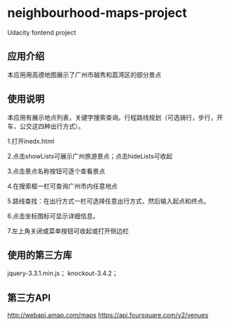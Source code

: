 # neighbourhood-maps-project
Udacity fontend project
## 应用介绍
本应用用高德地图展示了广州市越秀和荔湾区的部分景点
## 使用说明
本应用有展示地点列表，关键字搜索查询。行程路线规划（可选骑行，步行，开车，公交这四种出行方式）。

1.打开inedx.html

2.点击showLists可展示广州旅游景点；点击hideLists可收起

3.点击景点名称按钮可逐个查看景点

4.在搜索框一栏可查询广州市内任意地点

5.路线查找：在出行方式一栏可选择任意出行方式，然后输入起点和终点。

6.点击坐标图标可显示详细信息。

7.左上角关闭或菜单按钮可收起或打开侧边栏
## 使用的第三方库
jquery-3.3.1.min.js；
knockout-3.4.2；
## 第三方API
http://webapi.amap.com/maps
https://api.foursquare.com/v2/venues
